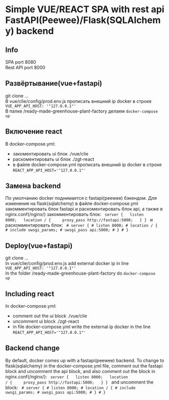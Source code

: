 # Simple VUE/REACT SPA with rest api FastAPI(Peewee)/Flask(SQLAlchemy) backend 

## Info
SPA port 8080<br/>
Rest API port 8000

## Развёртывание(vue+fastapi)
git clone ...<br/>
В vue/clie/config/prod.env.js прописать внешний ip docker в строке <code>VUE_APP_API_HOST: '"127.0.0.1"'</code><br/>
В папке /ready-made-greenhouse-plant-factory делаем <code>docker-compose up</code><br/>

## Включение react
В docker-compose.yml:<br/>
- закоментировать ui блок ./vue/clie<br/>
- раскоментировать ui блок ./zgt-react<br/>
- в файле docker-compose.yml прописать внешний ip docker в строке <code>REACT_APP_API_HOST='"127.0.0.1"'</code><br/>

## Замена backend
По умолчанию docker поднимается с fastapi(peewee) бэкендом. Для изменения на flask(sqlalchemy) в файле docker-compose.yml закомментировать блок fastapi и раскоментировать блок api, а также в nginx.conf(/nginx/) закомментировать блок:
<code>
server {
&nbsp;&nbsp;listen 8000;
&nbsp;&nbsp;location / {
&nbsp;&nbsp;&nbsp;&nbsp;proxy_pass http://fastapi:5000;
&nbsp;&nbsp;}
}
</code>
и раскомментировать блок:
<code>
\# server {
\#   listen 8000;
\#     location / {
\#       include uwsgi_params;
\#       uwsgi_pass api:5000;
\#    }
\# }
</code>

## Deploy(vue+fastapi)
git clone ...<br/>
In vue/clie/config/prod.env.js add external docker ip in line <code>VUE_APP_API_HOST: '"127.0.0.1"'</code><br/>
In the folder /ready-made-greenhouse-plant-factory do <code>docker-compose up</code><br/>

## Including react
In docker-compose.yml:<br/>
- comment out the ui block ./vue/clie<br/>
- uncomment ui block ./zgt-react<br/>
- in file docker-compose.yml write the external ip docker in the line <code>REACT_APP_API_HOST='"127.0.0.1"'</code><br/>

## Backend change
By default, docker comes up with a fastapi(peewee) backend. To change to flask(sqlalchemy) in the docker-compose.yml file, comment out the fastapi block and uncomment the api block, and also comment out the block in nginx.conf(/nginx/):
<code>
server {
&nbsp;&nbsp;listen 8000;
&nbsp;&nbsp;location / {
&nbsp;&nbsp;&nbsp;&nbsp;proxy_pass http://fastapi:5000;
&nbsp;&nbsp;}
}
</code>
and uncomment the block:
<code>
\# server {
\#   listen 8000;
\#     location / {
\#       include uwsgi_params;
\#       uwsgi_pass api:5000;
\#    }
\# }
</code>

